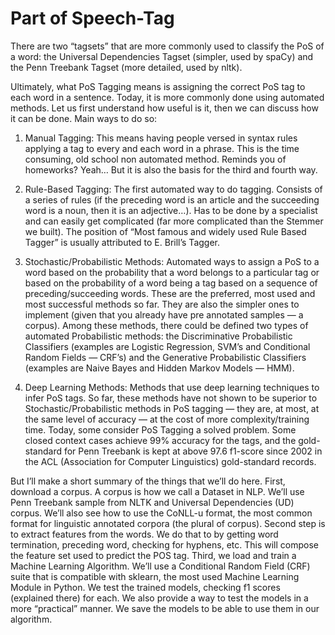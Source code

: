 # Part of Speech-Tag
There are two “tagsets” that are more commonly used to classify the PoS of a word: the Universal Dependencies Tagset (simpler, used by spaCy) and the Penn Treebank Tagset (more detailed, used by nltk).

Ultimately, what PoS Tagging means is assigning the correct PoS tag to each word in a sentence. 
Today, it is more commonly done using automated methods. Let us first understand how useful is it, then we can discuss how it can be done.
Main ways to do so:

1. Manual Tagging: This means having people versed in syntax rules applying a tag to every and each word in a phrase.
This is the time consuming, old school non automated method. Reminds you of homeworks? Yeah… But it is also the basis for the third and fourth way.

2. Rule-Based Tagging: The first automated way to do tagging. Consists of a series of rules (if the preceding word is an article and the succeeding word is a noun, then it is an adjective…). Has to be done by a specialist and can easily get complicated (far more complicated than the Stemmer we built).
The position of “Most famous and widely used Rule Based Tagger” is usually attributed to E. Brill’s Tagger.

3. Stochastic/Probabilistic Methods: Automated ways to assign a PoS to a word based on the probability that a word belongs to a particular tag or based on the probability of a word being a tag based on a sequence of preceding/succeeding words. These are the preferred, most used and most successful methods so far. 
They are also the simpler ones to implement (given that you already have pre annotated samples — a corpus).
Among these methods, there could be defined two types of automated Probabilistic methods: the Discriminative Probabilistic Classifiers (examples are Logistic Regression, SVM’s and Conditional Random Fields — CRF’s) and the Generative Probabilistic Classifiers (examples are Naive Bayes and Hidden Markov Models — HMM).

4. Deep Learning Methods: Methods that use deep learning techniques to infer PoS tags. So far, these methods have not shown to be superior to Stochastic/Probabilistic methods in PoS tagging — they are, at most, at the same level of accuracy — at the cost of more complexity/training time.
Today, some consider PoS Tagging a solved problem. Some closed context cases achieve 99% accuracy for the tags, and the gold-standard for Penn Treebank is kept at above 97.6 f1-score since 2002 in the ACL (Association for Computer Linguistics) gold-standard records.

But I’ll make a short summary of the things that we’ll do here.
First, download a corpus. A corpus is how we call a Dataset in NLP. We’ll use Penn Treebank sample from NLTK and Universal Dependencies (UD) corpus. We’ll also see how to use the CoNLL-u format, the most common format for linguistic annotated corpora (the plural of corpus).
Second step is to extract features from the words. We do that to by getting word termination, preceding word, checking for hyphens, etc. This will compose the feature set used to predict the POS tag.
Third, we load and train a Machine Learning Algorithm. We’ll use a Conditional Random Field (CRF) suite that is compatible with sklearn, the most used Machine Learning Module in Python.
We test the trained models, checking f1 scores (explained there) for each. We also provide a way to test the models in a more “practical” manner.
We save the models to be able to use them in our algorithm.
